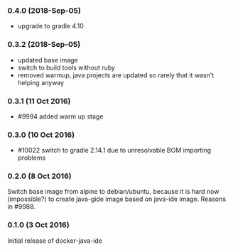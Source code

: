 ### 0.4.0 (2018-Sep-05)

 * upgrade to gradle 4.10

### 0.3.2 (2018-Sep-05)

 * updated base image
 * switch to build tools without ruby
 * removed warmup, java projects are updated so rarely that it wasn't helping anyway

### 0.3.1 (11 Oct 2016)

* #9994 added warm up stage

### 0.3.0 (10 Oct 2016)

* #10022 switch to gradle 2.14.1 due to unresolvable BOM importing problems

### 0.2.0 (8 Oct 2016)

Switch base image from alpine to debian/ubuntu, because it is hard now (impossible?)
 to create java-gide image based on java-ide image. Reasons in #9988.

### 0.1.0 (3 Oct 2016)

Initial release of docker-java-ide
